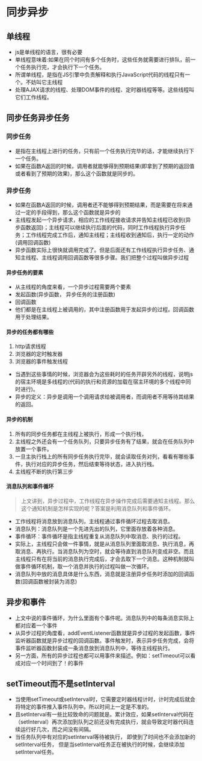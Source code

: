 # 同步异步

## 单线程

* js是单线程的语言，很有必要
* 单线程意味着:如果在同个时间有多个任务时，这些任务就需要进行排队，前一个任务执行完，才会执行下一个任务。
* 所谓单线程，是指在JS引擎中负责解释和执行JavaScript代码的线程只有一个。不妨叫它主线程
* 处理AJAX请求的线程、处理DOM事件的线程、定时器线程等等。这些线程叫它们工作线程。

## 同步任务异步任务

### 同步任务

* 是指在主线程上进行的任务，只有前一个任务执行完毕的话，才能继续执行下一个任务。
* 如果在函数A返回的时候，调用者就能够得到预期结果(即拿到了预期的返回值或者看到了预期的效果)，那么这个函数就是同步的。

### 异步任务

* 如果在函数A返回的时候，调用者还不能够得到预期结果，而是需要在将来通过一定的手段得到，那么这个函数就是异步的
* 主线程发起一个异步请求，相应的工作线程接收请求并告知主线程已收到(异步函数返回)；主线程可以继续执行后面的代码，同时工作线程执行异步任务；工作线程完成工作后，通知主线程；主线程收到通知后，执行一定的动作(调用回调函数)
* 异步函数实际上很快就调用完成了。但是后面还有工作线程执行异步任务、通知主线程、主线程调用回调函数等很多步骤。我们把整个过程叫做异步过程

#### 异步任务的要素

* 从主线程的角度来看，一个异步过程需要两个要素
* 发起函数(异步函数， 异步任务的注册函数)
* 回调函数
* 他们都是在主线程上被调用的，其中注册函数用于发起异步的过程。回调函数用于处理结果。

#### 异步的任务都有哪些

1. http请求线程
2. 浏览器的定时触发器
3. 浏览器的事件触发线程

* 当遇到这些事情的时候，浏览器会为这些耗时的任务开辟另外的线程，说明js的宿主环境是多线程的(代码的执行和资源的加载在宿主环境的多个线程中同时进行)。
* 异步的定义：异步是调用一个调用请求给被调用者，而调用者不用等待其结果的返回。

#### 异步的机制

1. 所有的同步任务都在主线程上被执行，形成一个执行栈，
2. 主线程之外还会有一个任务队列，只要异步任务有了结果，就会在任务队列中放置一个事件。
3. 一旦主执行栈上的所有同步任务执行完毕，就会读取任务对列，看看有哪些事件，执行对应的异步任务，然后结束等待状态，进入执行栈。
4. 主线程不断的执行第三步

#### 消息队列和事件循环

> 上文讲到，异步过程中，工作线程在异步操作完成后需要通知主线程。那么这个通知机制是怎样实现的呢？答案是利用消息队列和事件循环。

* 工作线程将消息放到消息队列，主线程通过事件循环过程去取消息。
* 消息队列：消息队列是一个先进先出的队列，它里面存放着各种消息。
* 事件循环：事件循环是指主线程重复从消息队列中取消息、执行的过程。
* 实际上，主线程只会做一件事情，就是从消息队列里面取消息、执行消息，再取消息、再执行。当消息队列为空时，就会等待直到消息队列变成非空。而且主线程只有在将当前的消息执行完成后，才会去取下一个消息。这种机制就叫做事件循环机制，取一个消息并执行的过程叫做一次循环。
* 消息队列中放的消息具体是什么东西，消息就是注册异步任务时添加的回调函数(回调函数被封装为消息)

## 异步和事件

* 上文中说的事件循环，为什么里面有个事件呢。消息队列中的每条消息实际上都对应着一个事件
* 从异步过程的角度看，addEventListener函数就是异步过程的发起函数，事件监听器函数就是异步过程的回调函数。事件触发时，表示异步任务完成，会将事件监听器函数封装成一条消息放到消息队列中，等待主线程执行。
* 另一方面，所有的异步过程也都可以用事件来描述。例如：setTimeout可以看成对应一个时间到了！的事件

## setTimeout而不是setInterval

* 当使用setTimeout或setInterval时，它需要定时器线程计时，计时完成后就会将特定的事件推入事件队列中。所以时间上一定是不准的。
* 且setInterval有一些比较致命的问题就是。累计效应，如果setInterval代码在（setInterval）再次添加到队列之前还没有完成执行，就会导致定时器代码连续运行好几次，而之间没有间隔。
* 当任务队列中有对应的setInterval等待被执行， 即使到了时间也不会添加新的setInterval任务， 但是当setInterval任务正在被执行的时候，会继续添加setInterval任务。